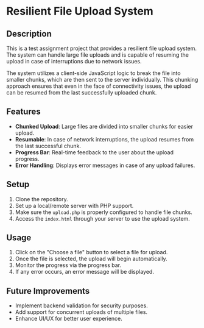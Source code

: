 # Resilient File Upload System

## Description

This is a test assignment project that provides a resilient file upload system. The system can handle large file uploads and is capable of resuming the upload in case of interruptions due to network issues.

The system utilizes a client-side JavaScript logic to break the file into smaller chunks, which are then sent to the server individually. This chunking approach ensures that even in the face of connectivity issues, the upload can be resumed from the last successfully uploaded chunk.

## Features

- **Chunked Upload**: Large files are divided into smaller chunks for easier upload.
- **Resumable**: In case of network interruptions, the upload resumes from the last successful chunk.
- **Progress Bar**: Real-time feedback to the user about the upload progress.
- **Error Handling**: Displays error messages in case of any upload failures.

## Setup

1. Clone the repository.
2. Set up a local/remote server with PHP support.
3. Make sure the `upload.php` is properly configured to handle file chunks.
4. Access the `index.html` through your server to use the upload system.

## Usage

1. Click on the "Choose a file" button to select a file for upload.
2. Once the file is selected, the upload will begin automatically.
3. Monitor the progress via the progress bar.
4. If any error occurs, an error message will be displayed.

## Future Improvements

- Implement backend validation for security purposes.
- Add support for concurrent uploads of multiple files.
- Enhance UI/UX for better user experience.

